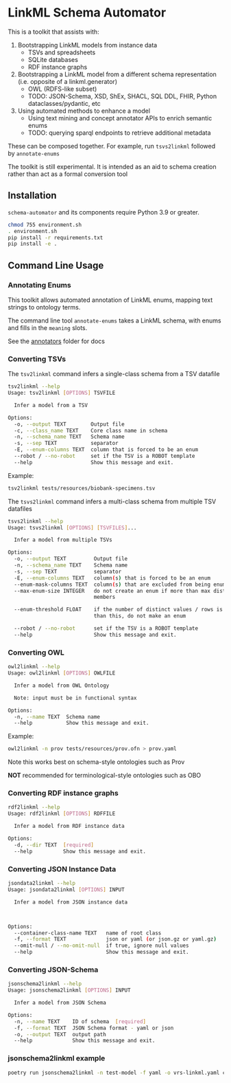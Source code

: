 # LinkML Schema Automator

This is a toolkit that assists with:

1. Bootstrapping LinkML models from instance data
    - TSVs and spreadsheets
    - SQLite databases
    - RDF instance graphs
2. Bootstrapping a LinkML model from a different schema representation (i.e. opposite of a linkml.generator)
    - OWL (RDFS-like subset)
    - TODO: JSON-Schema, XSD, ShEx, SHACL, SQL DDL, FHIR, Python dataclasses/pydantic, etc
3. Using automated methods to enhance a model
    - Using text mining and concept annotator APIs to enrich semantic enums
    - TODO: querying sparql endpoints to retrieve additional metadata

These can be composed together. For example, run `tsvs2linkml` followed by `annotate-enums`

The toolkit is still experimental. It is intended as an aid to schema creation rather than act as a formal conversion
tool

## Installation

`schema-automator` and its components require Python 3.9 or greater.

```bash
chmod 755 environment.sh
. environment.sh
pip install -r requirements.txt
pip install -e . 
```

## Command Line Usage

### Annotating Enums

This toolkit allows automated annotation of LinkML enums, mapping text strings to ontology terms.

The command line tool `annotate-enums` takes a LinkML schema, with enums and fills in the `meaning` slots.

See the [annotators](schema_automator/annotators/) folder for docs

### Converting TSVs

The `tsv2linkml` command infers a single-class schema from a TSV datafile

```bash
tsv2linkml --help
Usage: tsv2linkml [OPTIONS] TSVFILE

  Infer a model from a TSV

Options:
  -o, --output TEXT        Output file
  -c, --class_name TEXT    Core class name in schema
  -n, --schema_name TEXT   Schema name
  -s, --sep TEXT           separator
  -E, --enum-columns TEXT  column that is forced to be an enum
  --robot / --no-robot     set if the TSV is a ROBOT template
  --help                   Show this message and exit.
```

Example:

```bash
tsv2linkml tests/resources/biobank-specimens.tsv 
```

The `tsvs2linkml` command infers a multi-class schema from multiple TSV datafiles

```bash
tsvs2linkml --help
Usage: tsvs2linkml [OPTIONS] [TSVFILES]...

  Infer a model from multiple TSVs

Options:
  -o, --output TEXT         Output file
  -n, --schema_name TEXT    Schema name
  -s, --sep TEXT            separator
  -E, --enum-columns TEXT   column(s) that is forced to be an enum
  --enum-mask-columns TEXT  column(s) that are excluded from being enums
  --max-enum-size INTEGER   do not create an enum if more than max distinct
                            members

  --enum-threshold FLOAT    if the number of distinct values / rows is less
                            than this, do not make an enum

  --robot / --no-robot      set if the TSV is a ROBOT template
  --help                    Show this message and exit.
```

### Converting OWL

```bash
owl2linkml --help
Usage: owl2linkml [OPTIONS] OWLFILE

  Infer a model from OWL Ontology

  Note: input must be in functional syntax

Options:
  -n, --name TEXT  Schema name
  --help           Show this message and exit.
```

Example:

```bash
owl2linkml -n prov tests/resources/prov.ofn > prov.yaml
```

Note this works best on schema-style ontologies such as Prov

**NOT** recommended for terminological-style ontologies such as OBO

### Converting RDF instance graphs

```bash
rdf2linkml --help
Usage: rdf2linkml [OPTIONS] RDFFILE

  Infer a model from RDF instance data

Options:
  -d, --dir TEXT  [required]
  --help          Show this message and exit.
```

### Converting JSON Instance Data

```bash
jsondata2linkml --help
Usage: jsondata2linkml [OPTIONS] INPUT

  Infer a model from JSON instance data



Options:
  --container-class-name TEXT   name of root class
  -f, --format TEXT             json or yaml (or json.gz or yaml.gz)
  --omit-null / --no-omit-null  if true, ignore null values
  --help                        Show this message and exit.
```

### Converting JSON-Schema

```bash
jsonschema2linkml --help
Usage: jsonschema2linkml [OPTIONS] INPUT

  Infer a model from JSON Schema

Options:
  -n, --name TEXT    ID of schema  [required]
  -f, --format TEXT  JSON Schema format - yaml or json
  -o, --output TEXT  output path
  --help             Show this message and exit.
```

### jsonschema2linkml example
```bash
poetry run jsonschema2linkml -n test-model -f yaml -o vrs-linkml.yaml cp tests/resources/jsonschema/vrs.schema.json
```
